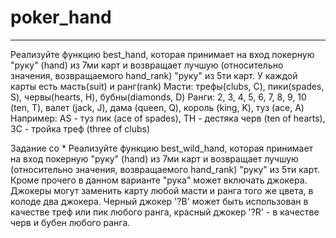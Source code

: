 # poker_hand

 -----------------
 Реализуйте функцию best_hand, которая принимает на вход
 покерную "руку" (hand) из 7ми карт и возвращает лучшую
 (относительно значения, возвращаемого hand_rank)
 "руку" из 5ти карт. У каждой карты есть масть(suit) и
 ранг(rank)
 Масти: трефы(clubs, C), пики(spades, S), червы(hearts, H), бубны(diamonds, D)
 Ранги: 2, 3, 4, 5, 6, 7, 8, 9, 10 (ten, T), валет (jack, J), дама (queen, Q), король (king, K), туз (ace, A)
 Например: AS - туз пик (ace of spades), TH - дестяка черв (ten of hearts), 3C - тройка треф (three of clubs)

 Задание со *
 Реализуйте функцию best_wild_hand, которая принимает на вход
 покерную "руку" (hand) из 7ми карт и возвращает лучшую
 (относительно значения, возвращаемого hand_rank)
 "руку" из 5ти карт. Кроме прочего в данном варианте "рука"
 может включать джокера. Джокеры могут заменить карту любой
 масти и ранга того же цвета, в колоде два джокера.
 Черный джокер '?B' может быть использован в качестве треф
 или пик любого ранга, красный джокер '?R' - в качестве черв и бубен
 любого ранга.
